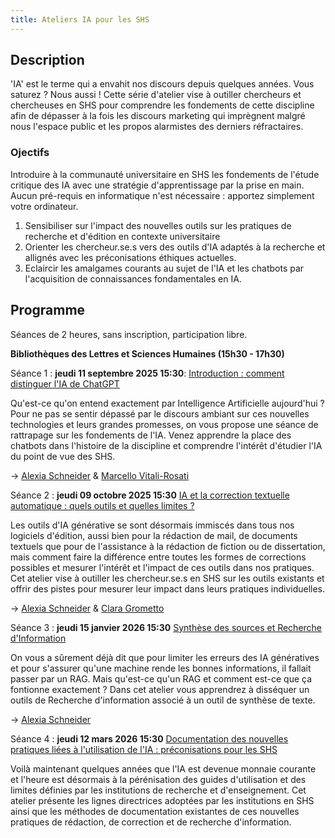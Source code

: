 ```yaml
---
title: Ateliers IA pour les SHS
---
```

## Description 

'IA' est le terme qui a envahit nos discours depuis quelques années. Vous saturez ? Nous aussi ! Cette série d'atelier vise à outiller chercheurs et chercheuses en SHS pour comprendre les fondements de cette discipline afin de dépasser à la fois les discours marketing qui imprègnent malgré nous l'espace public et les propos alarmistes des derniers réfractaires. 

### Ojectifs 

Introduire à la communauté universitaire en SHS les fondements de l'étude critique des IA avec une stratégie d'apprentissage par la prise en main. Aucun pré-requis en informatique n'est nécessaire : apportez simplement votre ordinateur. 

1. Sensibiliser sur l'impact des nouvelles outils sur les pratiques de recherche et d'édition en contexte universitaire
2. Orienter les chercheur.se.s vers des outils d'IA adaptés à la recherche et allignés avec les préconisations éthiques actuelles.
3. Eclaircir les amalgames courants au sujet de l'IA et les chatbots par l'acquisition de connaissances fondamentales en IA.   


## Programme

Séances de 2 heures, sans inscription, participation libre. 

**Bibliothèques des Lettres et Sciences Humaines (15h30 - 17h30)**

Séance 1 : **jeudi 11 septembre 2025 15:30**: [Introduction : comment distinguer l'IA de ChatGPT](https://alexiaschn.github.io/ateliers_ia/intro.html)

Qu'est-ce qu'on entend exactement par Intelligence Artificielle aujourd'hui ? Pour ne pas se sentir dépassé par le discours ambiant sur ces nouvelles technologies et leurs grandes promesses, on vous propose une séance de rattrapage sur les fondements de l'IA. Venez apprendre la place des chatbots dans l'histoire de la discipline et comprendre l'intérêt d'étudier l'IA du point de vue des SHS. 

-> [Alexia Schneider](mailto:alexia.schneider@umontreal.ca) & [Marcello Vitali-Rosati](mailto:marcello.vitali.rosati@umontreal.ca)

Séance 2 : **jeudi 09 octobre 2025 15:30** [IA et la correction textuelle automatique : quels outils et quelles limites ?](https://alexiaschn.github.io/ateliers_ia/correction.html)

Les outils d'IA générative se sont désormais immiscés dans tous nos logiciels d'édition, aussi bien pour la rédaction de mail, de documents textuels que pour de l'assistance à la rédaction de fiction ou de dissertation, mais comment faire la différence entre toutes les formes de corrections possibles et mesurer l'intérêt et l'impact de ces outils dans nos pratiques. Cet atelier vise à outiller les chercheur.se.s en SHS sur les outils existants et offrir des pistes pour mesurer leur impact dans leurs pratiques individuelles.

-> [Alexia Schneider](mailto:alexia.schneider@umontreal.ca) & [Clara Grometto](mailto:clara.grometto@umontreal.ca)

Séance 3 : **jeudi 15 janvier 2026 15:30** [Synthèse des sources et Recherche d'Information](https://alexiaschn.github.io/ateliers_ia/ri.html)

On vous a sûrement déjà dit que pour limiter les erreurs des IA génératives et pour s'assurer qu'une machine rende les bonnes informations, il fallait passer par un RAG. Mais qu'est-ce qu'un RAG et comment est-ce que ça fontionne exactement ? Dans cet atelier vous apprendrez à disséquer un outils de Recherche d'information associé à un outil de synthèse de texte.

-> [Alexia Schneider](mailto:alexia.schneider@umontreal.ca) 

Séance 4 : **jeudi 12 mars 2026 15:30**  [Documentation des nouvelles pratiques liées à l'utilisation de l'IA : préconisations pour les SHS ](https://alexiaschn.github.io/ateliers_ia/synthese.html)

Voilà maintenant quelques années que l'IA est devenue monnaie courante et l'heure est désormais à la pérénisation des guides d'utilisation et des limites définies par les institutions de recherche et d'enseignement. Cet atelier présente les lignes directrices adoptées par les institutions en SHS ainsi que les méthodes de documentation existantes de ces nouvelles pratiques de rédaction, de correction et de recherche d'information. 